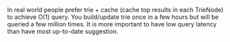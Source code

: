 In real world people prefer trie + cache (cache top results in each TrieNode) to achieve O(1) query. You build/update trie once in a few hours but will be queried a few million times. It is more important to have low query latency than have most up-to-date suggestion. 



